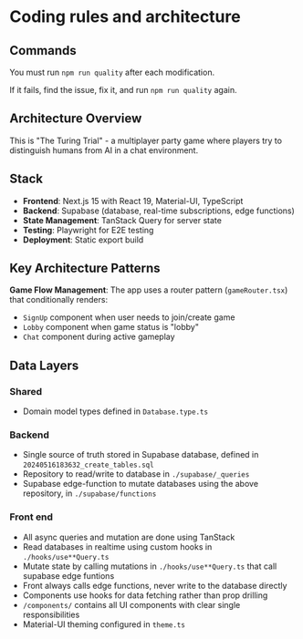 # Coding rules and architecture

## Commands

You must run `npm run quality` after each modification.

If it fails, find the issue, fix it, and run `npm run quality` again.

## Architecture Overview

This is "The Turing Trial" - a multiplayer party game where players try to distinguish humans from AI in a chat environment.

## Stack

- **Frontend**: Next.js 15 with React 19, Material-UI, TypeScript
- **Backend**: Supabase (database, real-time subscriptions, edge functions)
- **State Management**: TanStack Query for server state
- **Testing**: Playwright for E2E testing
- **Deployment**: Static export build

## Key Architecture Patterns

**Game Flow Management**: The app uses a router pattern (`gameRouter.tsx`) that conditionally renders:

- `SignUp` component when user needs to join/create game
- `Lobby` component when game status is "lobby"
- `Chat` component during active gameplay

## Data Layers

### Shared

- Domain model types defined in `Database.type.ts`

### Backend

- Single source of truth stored in Supabase database, defined in `20240516183632_create_tables.sql`
- Repository to read/write to database in `./supabase/_queries`
- Supabase edge-function to mutate databases using the above repository, in `./supabase/functions`

### Front end

- All async queries and mutation are done using TanStack
- Read databases in realtime using custom hooks in `./hooks/use**Query.ts`
- Mutate state by calling mutations in `./hooks/use**Query.ts` that call supabase edge funtions
- Front always calls edge functions, never write to the database directly
- Components use hooks for data fetching rather than prop drilling
- `/components/` contains all UI components with clear single responsibilities
- Material-UI theming configured in `theme.ts`
